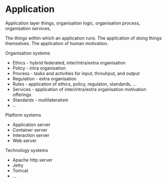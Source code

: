 # Application
Application layer things, organisation logic, organisation process, organisation services, 

The things within which an application runs. The application of doing things themselves. The application of human motivation.

Organisation systems
* Ethics - hybrid federated, inter/intra/extra organisation
* Policy - intra organisation
* Process -  tasks and activities for input, throuhput, and output
* Regulation - extra organisation
* Rules - application of ethics, policy, regulaton, standards, ...
* Services - application of inter/intra/extra organisation motivation offerings
* Standards - multilateralism
* ...

Platform systems
* Application server
* Container server
* Interaction server
* Web server

Technology systems
* Apache http server
* Jetty
* Tomcat
* ...
